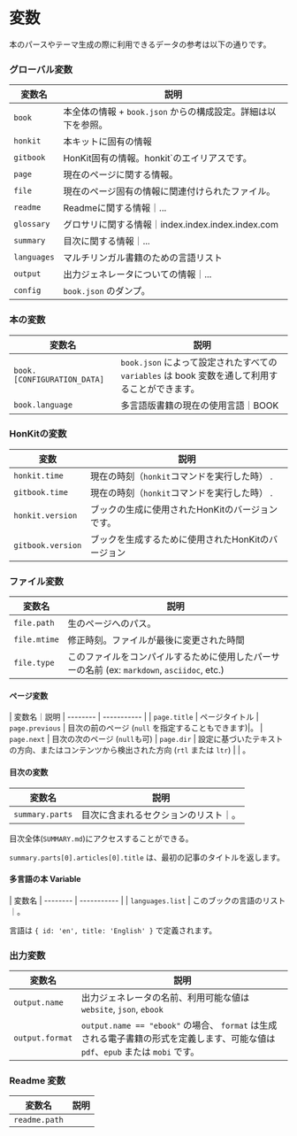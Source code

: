 # 変数

本のパースやテーマ生成の際に利用できるデータの参考は以下の通りです。

### グローバル変数

| 変数名 | 説明
| -------- | ----------- |
| `book` | 本全体の情報 + `book.json` からの構成設定。詳細は以下を参照。|
| `honkit` | 本キットに固有の情報 | `gitbook` | 本キットに固有の情報
| `gitbook` | HonKit固有の情報。honkit`のエイリアスです。
| `page` | 現在のページに関する情報。
| `file` | 現在のページ固有の情報に関連付けられたファイル。
| `readme` | Readmeに関する情報｜...
| `glossary` | グロサリに関する情報｜index.index.index.index.com
| `summary` | 目次に関する情報｜...
| `languages` | マルチリンガル書籍のための言語リスト |...
| `output` | 出力ジェネレータについての情報｜...
| `config` | `book.json` のダンプ。

### 本の変数

| 変数名 | 説明
| -------- | ----------- |
| `book.[CONFIGURATION_DATA]` | `book.json` によって設定されたすべての `variables` は book 変数を通して利用することができます。|
| `book.language` | 多言語版書籍の現在の使用言語｜BOOK

### HonKitの変数

| 変数 | 説明
| -------- | ----------- |
| `honkit.time` | 現在の時刻（`honkit`コマンドを実行した時） . |
| `gitbook.time` | 現在の時刻（`honkit`コマンドを実行した時） . |
| `honkit.version` | ブックの生成に使用されたHonKitのバージョンです。
| `gitbook.version` | ブックを生成するために使用されたHonKitのバージョン | .

### ファイル変数

| 変数名 | 説明
| -------- | ----------- |
| `file.path` | 生のページへのパス。
| `file.mtime` | 修正時刻。ファイルが最後に変更された時間 |
| `file.type` | このファイルをコンパイルするために使用したパーサーの名前 (ex: `markdown`, `asciidoc`, etc.) | | `file.type` の値を指定します。

#### ページ変数

| 変数名｜説明
| -------- | ----------- |
| `page.title` | ページタイトル
| `page.previous` | 目次の前のページ (`null` を指定することもできます)|。
| `page.next` | 目次の次のページ (`null`も可)
| `page.dir` | 設定に基づいたテキストの方向、またはコンテンツから検出された方向 (`rtl` または `ltr`) | | 。

#### 目次の変数

| 変数名 | 説明
| -------- | ----------- |
| `summary.parts` | 目次に含まれるセクションのリスト｜。

目次全体(`SUMMARY.md`)にアクセスすることができる。

`summary.parts[0].articles[0].title` は、最初の記事のタイトルを返します。

#### 多言語の本 Variable

| 変数名
| -------- | ----------- |
| `languages.list` | このブックの言語のリスト｜。

言語は `{ id: 'en', title: 'English' }` で定義されます。

### 出力変数

| 変数名 | 説明
| -------- | ----------- |
| `output.name` | 出力ジェネレータの名前、利用可能な値は `website`, `json`, `ebook` | です。
| `output.format` | `output.name == "ebook"` の場合、 `format` は生成される電子書籍の形式を定義します、可能な値は `pdf`、`epub` または `mobi` です。

### Readme 変数

| 変数名 | 説明
| -------- | ----------- |
| `readme.path`